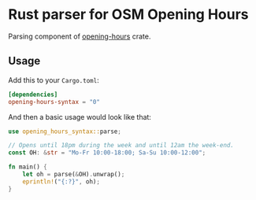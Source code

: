 Rust parser for OSM Opening Hours
=================================

Parsing component of [opening-hours] crate.


Usage
-----

Add this to your `Cargo.toml`:

```toml
[dependencies]
opening-hours-syntax = "0"
```

And then a basic usage would look like that:

```rust
use opening_hours_syntax::parse;

// Opens until 18pm during the week and until 12am the week-end.
const OH: &str = "Mo-Fr 10:00-18:00; Sa-Su 10:00-12:00";

fn main() {
    let oh = parse(&OH).unwrap();
    eprintln!("{:?}", oh);
}
```



[opening-hours]: https://crates.io/crates/opening-hours
    "Root Package"
